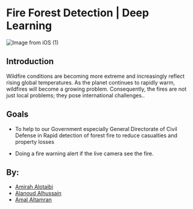 # Fire Forest Detection | Deep Learning
![Image from iOS (1)](https://user-images.githubusercontent.com/90131899/146605105-5ec04a3c-3b0d-4531-8962-e56cb55b07d5.jpg)
## Introduction
Wildfire conditions are becoming more extreme and increasingly reflect rising global temperatures.
As the planet continues to rapidly warm, wildfires will become a growing problem. Consequently, the fires are not just local problems; they pose international challenges..
## Goals
- To help to our Government especially General Directorate of Civil Defense in Rapid detection of forest fire to reduce casualties and property losses

- Doing a fire warning alert if the live camera see the fire.
## By:
- [Amirah Alotaibi](https://github.com/amirahSaad)
- [Alanoud Alhussain](https://github.com/Alanoud-Aziz)
- [Amal Altamran](https://github.com/amal2121)
